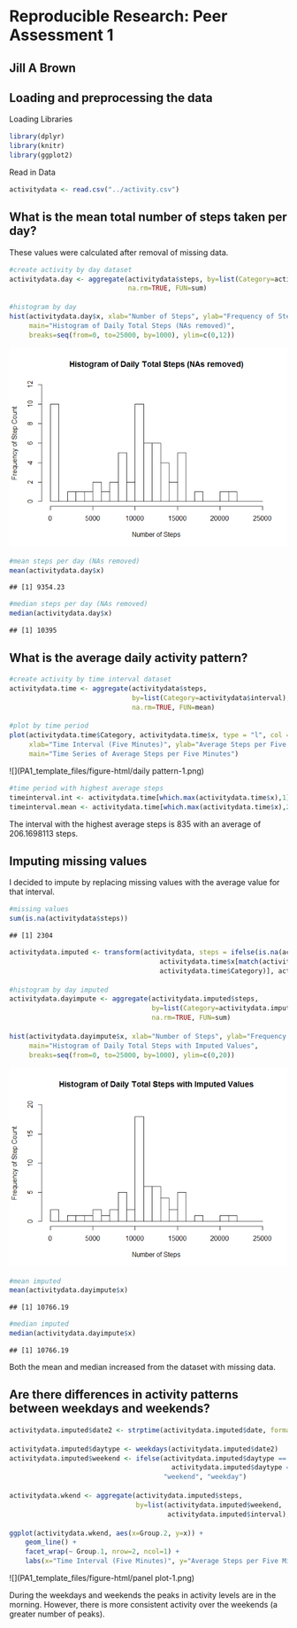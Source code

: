 # Reproducible Research: Peer Assessment 1
## Jill A Brown

## Loading and preprocessing the data
Loading Libraries

```r
library(dplyr)
library(knitr)
library(ggplot2)
```

Read in Data

```r
activitydata <- read.csv("../activity.csv")
```


## What is the mean total number of steps taken per day?
These values were calculated after removal of missing data.

```r
#create activity by day dataset
activitydata.day <- aggregate(activitydata$steps, by=list(Category=activitydata$date), 
                              na.rm=TRUE, FUN=sum)

#histogram by day
hist(activitydata.day$x, xlab="Number of Steps", ylab="Frequency of Step Count",
     main="Histogram of Daily Total Steps (NAs removed)", 
     breaks=seq(from=0, to=25000, by=1000), ylim=c(0,12))
```

![](PA1_template_files/figure-html/stepsperday-1.png)<!-- -->

```r
#mean steps per day (NAs removed)
mean(activitydata.day$x)
```

```
## [1] 9354.23
```

```r
#median steps per day (NAs removed)
median(activitydata.day$x)
```

```
## [1] 10395
```


## What is the average daily activity pattern?

```r
#create activity by time interval dataset
activitydata.time <- aggregate(activitydata$steps,
                               by=list(Category=activitydata$interval),
                               na.rm=TRUE, FUN=mean)

#plot by time period
plot(activitydata.time$Category, activitydata.time$x, type = "l", col = 3,
     xlab="Time Interval (Five Minutes)", ylab="Average Steps per Five Minutes", 
     main="Time Series of Average Steps per Five Minutes")
```

![](PA1_template_files/figure-html/daily pattern-1.png)<!-- -->

```r
#time period with highest average steps
timeinterval.int <- activitydata.time[which.max(activitydata.time$x),1]
timeinterval.mean <- activitydata.time[which.max(activitydata.time$x),2]
```

The interval with the highest average steps is 835 with an average of 206.1698113 steps.


## Imputing missing values
I decided to impute by replacing missing values with the average value for that interval.

```r
#missing values
sum(is.na(activitydata$steps))
```

```
## [1] 2304
```

```r
activitydata.imputed <- transform(activitydata, steps = ifelse(is.na(activitydata$steps),
                                      activitydata.time$x[match(activitydata$interval,
                                      activitydata.time$Category)], activitydata$steps))

#histogram by day imputed
activitydata.dayimpute <- aggregate(activitydata.imputed$steps,
                                    by=list(Category=activitydata.imputed$date),
                                    na.rm=TRUE, FUN=sum)

hist(activitydata.dayimpute$x, xlab="Number of Steps", ylab="Frequency of Step Count",
     main="Histogram of Daily Total Steps with Imputed Values", 
     breaks=seq(from=0, to=25000, by=1000), ylim=c(0,20))
```

![](PA1_template_files/figure-html/imputingdata-1.png)<!-- -->

```r
#mean imputed
mean(activitydata.dayimpute$x)
```

```
## [1] 10766.19
```

```r
#median imputed
median(activitydata.dayimpute$x)
```

```
## [1] 10766.19
```
Both the mean and median increased from the dataset with missing data.


## Are there differences in activity patterns between weekdays and weekends?

```r
activitydata.imputed$date2 <- strptime(activitydata.imputed$date, format = "%Y-%m-%d")

activitydata.imputed$daytype <- weekdays(activitydata.imputed$date2)
activitydata.imputed$weekend <- ifelse(activitydata.imputed$daytype == "Saturday" | 
                                         activitydata.imputed$daytype == "Sunday", 
                                       "weekend", "weekday")

activitydata.wkend <- aggregate(activitydata.imputed$steps, 
                                by=list(activitydata.imputed$weekend, 
                                        activitydata.imputed$interval), FUN=mean)

ggplot(activitydata.wkend, aes(x=Group.2, y=x)) +
    geom_line() +
    facet_wrap(~ Group.1, nrow=2, ncol=1) +
    labs(x="Time Interval (Five Minutes)", y="Average Steps per Five Minutes")
```

![](PA1_template_files/figure-html/panel plot-1.png)<!-- -->

During the weekdays and weekends the peaks in activity levels are in the morning.  However, there is more consistent activity over the weekends (a greater number of peaks).
